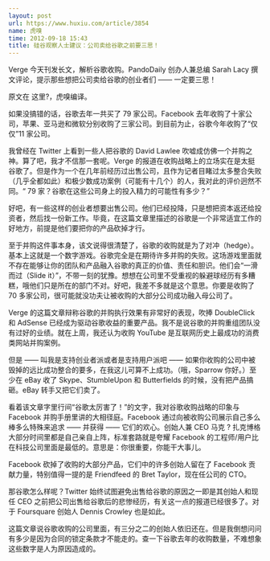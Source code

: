 ```yaml
---
layout: post
url: https://www.huxiu.com/article/3854
name: 虎嗅
time: 2012-09-18 15:43
title: 硅谷观察人士建议：公司卖给谷歌之前要三思！
---
```

Verge 今天刊发长文，解析谷歌收购。PandoDaily 创办人兼总编 Sarah Lacy 撰文评论，提示那些想把公司卖给谷歌的创业者们 —— 一定要三思！

原文在 这里?，虎嗅编译。

如果没搞错的话，谷歌去年一共买了 79 家公司。Facebook 去年收购了十家公司，苹果、亚马逊和微软分别收购了三家公司。到目前为止，谷歌今年收购了“仅仅”11 家公司。

我曾经在 Twitter 上看到一些人把谷歌的 David Lawlee 吹嘘成仿佛一个并购之神。算了吧，我才不信那一套呢。Verge 的报道在收购战略上的立场实在是太挺谷歌了。但是作为一个在几年前经历过出售公司，且作为记者目睹过太多整合失败（几乎全都如此）和极少数成功案例（可能有十几个）的人，我对此的评价迥然不同。“ 79 家？谷歌在这些公司身上的投入精力的可能性有多少？”

好吧，有一些这样的创业者想要出售公司。他们已经投降，只是想把资本返还给投资者，然后找一份新工作。毕竟，在这篇文章里描述的谷歌是一个非常适宜工作的好地方，前提是他们要把你的产品砍掉才行。

至于并购这件事本身，该文说得很清楚了，谷歌的收购就是为了对冲（hedge）。基本上这就是一个数字游戏。谷歌完全是在期待许多并购的失败。这场游戏里面就不存在能够让你的团队和产品融入谷歌的真正的价值、责任和胆识。他们会“一滑而过（Slide it）”，不带一刻的犹豫。想想在公司里不受重视的躲避球经历有多糟糕，哦他们只是所在的部门不对。好吧，我差不多就是这个意思。你要是收购了 70 多家公司，很可能就没功夫让被收购的大部分公司成功融入母公司了。

Verge 的这篇文章辩称谷歌的并购执行效果有非常好的表现，吹捧 DoubleClick 和 AdSense 已经成为驱动谷歌收益的重要产品。我不是说谷歌的并购重组团队没有过好的业绩。就在上周，我还认为收购 YouTube 是互联网历史上最成功的消费类网站并购案例。

但是 —— 叫我是支持创业者派或者是支持用户派吧 —— 如果你收购的公司中被毁掉的远比成功整合的要多，在我这儿可算不上成功。（哦，Sparrow 你好。）至少在 eBay 收了 Skype、StumbleUpon 和 Butterfields 的时候，没有把产品搞砸。eBay 转手又把它们卖了。

看着该文章字里行间“谷歌太厉害了！”的文字，我对谷歌收购战略的印象与 Facebook 并购手册里讲的大相径庭。Facebook 通过向被收购公司展示自己多么棒多么特殊来追求 —— 并获得 —— 它们的欢心。创始人兼 CEO 马克 ? 扎克博格大部分时间里都是自己亲自上阵，标准套路就是夸耀 Facebook 的工程师/用户比在科技公司里面是最低的。意思是：你很重要，你能干大事儿。

Facebook 砍掉了收购的大部分产品，它们中的许多创始人留在了 Facebook 贡献力量，特别值得一提的是 Friendfeed 的 Bret Taylor，现在任公司的 CTO。

那谷歌怎么样呢？Twitter 始终试图避免出售给谷歌的原因之一即是其创始人和现任 CEO 之前把公司出售给谷歌后的悲惨经历，有关这一点的报道已经很多了。对于 Foursquare 创始人 Dennis Crowley 也是如此。

这篇文章说谷歌收购的公司里面，有三分之二的创始人依旧还在。但是我倒想问问有多少是因为合同的锁定条款才不能走的。查一下谷歌去年的收购数量，不难想象这些数字是人为原因造成的。

